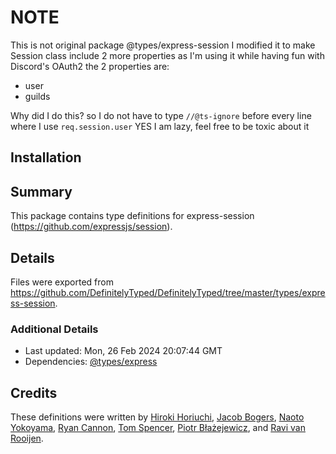 # NOTE

This is not original package @types/express-session
I modified it to make Session class include 2 more properties as I'm using it while having fun with Discord's OAuth2
the 2 properties are:
* user
* guilds

Why did I do this?
so I do not have to type `//@ts-ignore` before every line where I use `req.session.user`
YES
I am lazy, feel free to be toxic about it

## Installation



## Summary

This package contains type definitions for express-session (https://github.com/expressjs/session).

## Details

Files were exported from https://github.com/DefinitelyTyped/DefinitelyTyped/tree/master/types/express-session.

### Additional Details

* Last updated: Mon, 26 Feb 2024 20:07:44 GMT
* Dependencies: [@types/express](https://npmjs.com/package/@types/express)

## Credits

These definitions were written by [Hiroki Horiuchi](https://github.com/horiuchi), [Jacob Bogers](https://github.com/jacobbogers), [Naoto Yokoyama](https://github.com/builtinnya), [Ryan Cannon](https://github.com/ry7n), [Tom Spencer](https://github.com/fiznool), [Piotr Błażejewicz](https://github.com/peterblazejewicz), and [Ravi van Rooijen](https://github.com/HoldYourWaffle).
